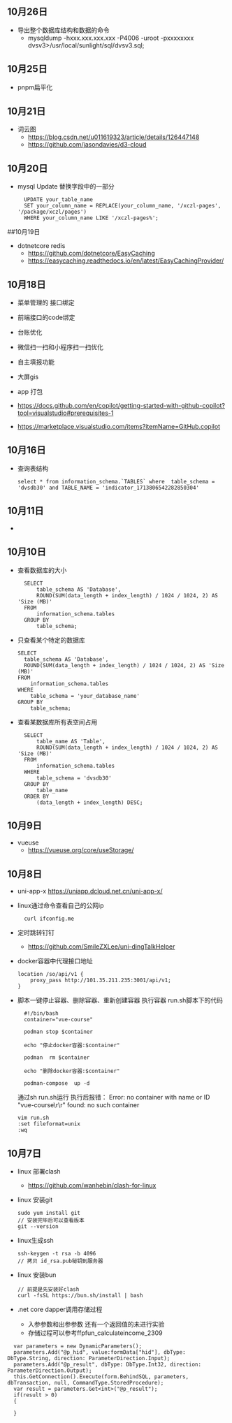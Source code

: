 ## 10月26日
- 导出整个数据库结构和数据的命令
  - mysqldump -hxxx.xxx.xxx.xxx -P4006  -uroot -pxxxxxxxx dvsv3>/usr/local/sunlight/sql/dvsv3.sql;
## 10月25日
- pnpm扁平化
## 10月21日
- 词云图
  - https://blog.csdn.net/u011619323/article/details/126447148
  - https://github.com/jasondavies/d3-cloud
## 10月20日
- mysql Update 替换字段中的一部分
  ```
    UPDATE your_table_name
    SET your_column_name = REPLACE(your_column_name, '/xczl-pages', '/package/xczl/pages')
    WHERE your_column_name LIKE '/xczl-pages%';
  ```
##10月19日
- dotnetcore redis 
  - https://github.com/dotnetcore/EasyCaching
  - https://easycaching.readthedocs.io/en/latest/EasyCachingProvider/
## 10月18日
- 菜单管理的 接口绑定
- 前端接口的code绑定
- 台账优化
- 微信扫一扫和小程序扫一扫优化
- 自主填报功能
- 大屏gis
- app 打包

- https://docs.github.com/en/copilot/getting-started-with-github-copilot?tool=visualstudio#prerequisites-1
- https://marketplace.visualstudio.com/items?itemName=GitHub.copilot
## 10月16日
- 查询表结构
  ```
  select * from information_schema.`TABLES` where  table_schema = 'dvsdb30' and TABLE_NAME = 'indicator_1713806542282850304'
  ```

## 10月11日
- 
## 10月10日
- 查看数据库的大小
  ```
    SELECT 
        table_schema AS 'Database',
        ROUND(SUM(data_length + index_length) / 1024 / 1024, 2) AS 'Size (MB)'
    FROM 
        information_schema.tables 
    GROUP BY 
        table_schema;
  ```
- 只查看某个特定的数据库
  ```
  SELECT 
    table_schema AS 'Database',
    ROUND(SUM(data_length + index_length) / 1024 / 1024, 2) AS 'Size (MB)'
  FROM 
      information_schema.tables 
  WHERE 
      table_schema = 'your_database_name'
  GROUP BY 
      table_schema;
  ```
- 查看某数据库所有表空间占用
  ```
    SELECT 
        table_name AS 'Table',
        ROUND(SUM(data_length + index_length) / 1024 / 1024, 2) AS 'Size (MB)'
    FROM 
        information_schema.tables
    WHERE 
        table_schema = 'dvsdb30'
    GROUP BY 
        table_name
    ORDER BY 
        (data_length + index_length) DESC;
  ```
## 10月9日
- vueuse 
  - https://vueuse.org/core/useStorage/
## 10月8日
-  uni-app-x https://uniapp.dcloud.net.cn/uni-app-x/
- linux通过命令查看自己的公网ip
  ```
    curl ifconfig.me
  ```
- 定时跳转钉钉
  - https://github.com/SmileZXLee/uni-dingTalkHelper

- docker容器中代理接口地址
  ```
  location /so/api/v1 {
      proxy_pass http://101.35.211.235:3001/api/v1;
  }
  ```
- 脚本一键停止容器、删除容器、重新创建容器 执行容器
  run.sh脚本下的代码
  ```
    #!/bin/bash
    container="vue-course"

    podman stop $container

    echo "停止docker容器:$container"

    podman  rm $container

    echo "删除docker容器:$container"

    podman-compose  up -d
  ```

  通过sh run.sh运行
  执行后报错：  Error: no container with name or ID "vue-course\r\r" found: no such container
  ```
  vim run.sh
  :set fileformat=unix
  :wq
  ```

## 10月7日
- linux 部署clash
  - https://github.com/wanhebin/clash-for-linux

- linux 安装git

  ```
  sudo yum install git
  // 安装完毕后可以查看版本
  git --version
  ```
- linux生成ssh
  ```
  ssh-keygen -t rsa -b 4096
  // 拷贝 id_rsa.pub秘钥到服务器
  ```

- linux 安装bun
  ```
  // 前提是先安装好clash
  curl -fsSL https://bun.sh/install | bash
  ```

- .net core dapper调用存储过程

  - 入参参数和出参参数 还有一个返回值的未进行实验
  - 存储过程可以参考ffpfun_calculateincome_2309
```
  var parameters = new DynamicParameters();
  parameters.Add("@p_hid", value:formData["hid"], dbType: DbType.String, direction: ParameterDirection.Input);
  parameters.Add("@p_result", dbType: DbType.Int32, direction: ParameterDirection.Output);
  this.GetConnection().Execute(form.BehindSQL, parameters, dbTransaction, null, CommandType.StoredProcedure);
  var result = parameters.Get<int>("@p_result");
  if(result > 0)
  {

  }
```